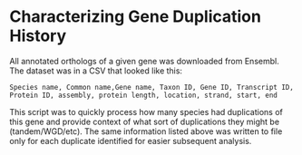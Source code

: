 # Characterizing Gene Duplication History

All annotated orthologs of a given gene was downloaded from Ensembl. The dataset was in a CSV that looked like this:

    Species name, Common name,Gene name, Taxon ID, Gene ID, Transcript ID, Protein ID, assembly, protein length, location, strand, start, end

This script was to quickly process how many species had duplications of this gene and provide context of what sort of duplications they might be (tandem/WGD/etc).
The same information listed above was written to file only for each duplicate identified for easier subsequent analysis.
